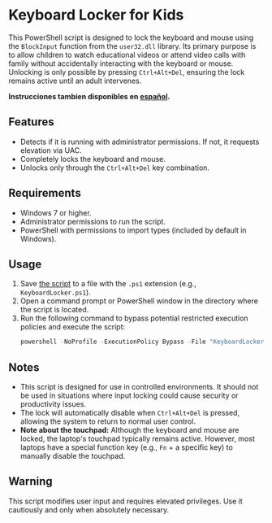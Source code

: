 # Keyboard Locker for Kids

This PowerShell script is designed to lock the keyboard and mouse using the `BlockInput` function from the `user32.dll` library. Its primary purpose is to allow children to watch educational videos or attend video calls with family without accidentally interacting with the keyboard or mouse. Unlocking is only possible by pressing `Ctrl+Alt+Del`, ensuring the lock remains active until an adult intervenes.

**Instrucciones tambien disponibles en [español](README-es.md).**

## Features

- Detects if it is running with administrator permissions. If not, it requests elevation via UAC.
- Completely locks the keyboard and mouse.
- Unlocks only through the `Ctrl+Alt+Del` key combination.

## Requirements

- Windows 7 or higher.
- Administrator permissions to run the script.
- PowerShell with permissions to import types (included by default in Windows).

## Usage

1. Save [the script](KeyboardLocker.ps1) to a file with the `.ps1` extension (e.g., `KeyboardLocker.ps1`).
2. Open a command prompt or PowerShell window in the directory where the script is located.
3. Run the following command to bypass potential restricted execution policies and execute the script:
   ```powershell
   powershell -NoProfile -ExecutionPolicy Bypass -File "KeyboardLocker.ps1"
   ```

## Notes

- This script is designed for use in controlled environments. It should not be used in situations where input locking could cause security or productivity issues.
- The lock will automatically disable when `Ctrl+Alt+Del` is pressed, allowing the system to return to normal user control.
- **Note about the touchpad:** Although the keyboard and mouse are locked, the laptop's touchpad typically remains active. However, most laptops have a special function key (e.g., `Fn` + a specific key) to manually disable the touchpad.

## Warning

This script modifies user input and requires elevated privileges. Use it cautiously and only when absolutely necessary.

